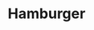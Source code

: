 ---
title: "Hamburger"
description: "½ LB. de bœuf haché grillé parfaitement grillé, servi avec moutarde, ketchup, laitue, tomate, oignons et cornichons"
price_s: "7.50"
price_l: ""
price_lg: ""
weight: "1"
hidden: true
---